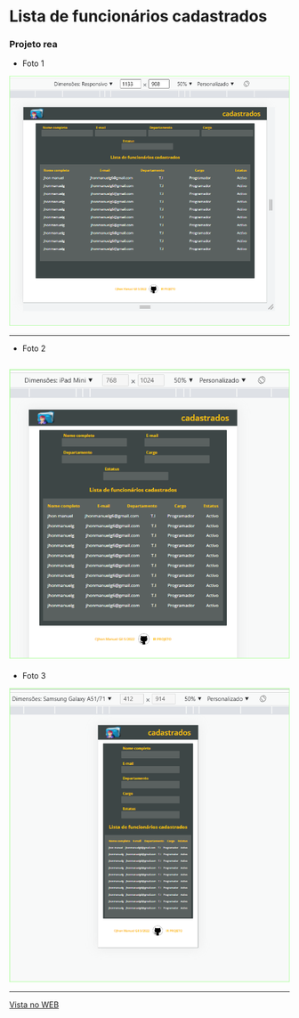 # Lista de funcionários cadastrados

### Projeto rea


- Foto 1

![Foto, vista de Web](/img/proj1.png)

---
- Foto 2

![Foto, vista de Web](/img/proj2.png)
-----
- Foto 3

![Foto, vista de Web](/img/proj3.png)

----


[Vista no WEB](https://jhonmanuelg.github.io/lista-de-funcionarios-cadastrados/ "Link para o site")

